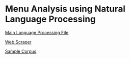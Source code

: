 # Menu Analysis using Natural Language Processing

[Main Language Processing File](../master/menu_analyze.py)

[Web Scraper](../master/corpus_builder.py)

[Sample Corpus](../master/menus)

